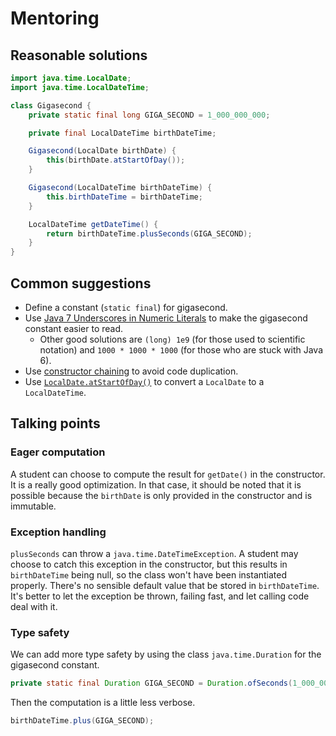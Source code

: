 # Mentoring

## Reasonable solutions

```java
import java.time.LocalDate;
import java.time.LocalDateTime;

class Gigasecond {
    private static final long GIGA_SECOND = 1_000_000_000;

    private final LocalDateTime birthDateTime;

    Gigasecond(LocalDate birthDate) {
        this(birthDate.atStartOfDay());
    }

    Gigasecond(LocalDateTime birthDateTime) {
        this.birthDateTime = birthDateTime;
    }

    LocalDateTime getDateTime() {
        return birthDateTime.plusSeconds(GIGA_SECOND);
    }
}
```


## Common suggestions

- Define a constant (`static final`) for gigasecond.
- Use [Java 7 Underscores in Numeric Literals](https://docs.oracle.com/javase/7/docs/technotes/guides/language/underscores-literals.html) to make the gigasecond constant easier to read.
  - Other good solutions are `(long) 1e9` (for those used to scientific notation) and `1000 * 1000 * 1000` (for those who are stuck with Java 6).
- Use [constructor chaining](https://beginnersbook.com/2013/12/java-constructor-chaining-with-example/) to avoid code duplication.
- Use [`LocalDate.atStartOfDay()`](https://docs.oracle.com/javase/8/docs/api/java/time/LocalDate.html#atStartOfDay--) to convert a `LocalDate` to a `LocalDateTime`.

## Talking points

### Eager computation

A student can choose to compute the result for `getDate()` in the constructor. It is a really good optimization. In that case, it should be noted that it is possible because the `birthDate` is only provided in the constructor and is immutable.

### Exception handling

`plusSeconds` can throw a `java.time.DateTimeException`. A student may choose to  catch this exception in the constructor, but this results in  `birthDateTime` being null, so the class won't have been instantiated properly. There's no sensible default value that be stored in  `birthDateTime`. It's better to let the exception be thrown, failing fast, and let calling code deal with it. 

### Type safety

We can add more type safety by using the class `java.time.Duration` for the gigasecond constant.

```java
private static final Duration GIGA_SECOND = Duration.ofSeconds(1_000_000_000);
```

Then the computation is a little less verbose.

```java
birthDateTime.plus(GIGA_SECOND);
```
